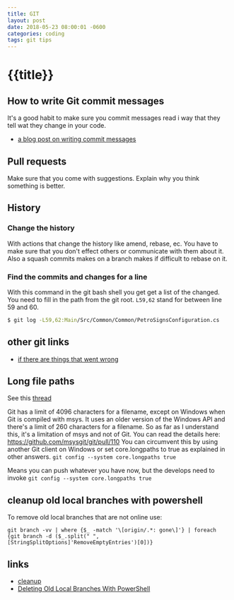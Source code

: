 ```yaml
---
title: GIT
layout: post
date: 2018-05-23 08:00:01 -0600
categories: coding
tags: git tips
---
```


# {{title}}

## How to write Git commit messages

It's a good habit to make sure you commit messages read i way that they tell wat they change in your code.

- [a blog post on writing commit messages](https://chris.beams.io/posts/git-commit/)

## Pull requests

Make sure that you come with suggestions.
Explain why you think something is better.

## History

### Change the history

With actions that change the history like amend, rebase, ec. You have to make sure that you don't effect others or communicate with them about it.
Also a squash commits makes on a branch makes if difficult to rebase on it.

### Find the commits and changes for a line

With this command in the git bash shell you get get a list of the changed. You need to fill in the path from the git root.
`L59,62` stand for between line 59 and 60.

```bash
$ git log -L59,62:Main/Src/Common/Common/PetroSignsConfiguration.cs
```

## other git links

- [if there are things that went wrong](http://ohshitgit.com/)

## Long file paths

See this [thread](https://stackoverflow.com/questions/22575662/filename-too-long-in-git-for-windows)

Git has a limit of 4096 characters for a filename, except on Windows when Git is compiled with msys. It uses an older version of the Windows API and there's a limit of 260 characters for a filename.
So as far as I understand this, it's a limitation of msys and not of Git. You can read the details here: https://github.com/msysgit/git/pull/110
You can circumvent this by using another Git client on Windows or set core.longpaths to true as explained in other answers.
`git config --system core.longpaths true`

Means you can push whatever you have now, but the develops need to invoke `git config --system core.longpaths true`

## cleanup old local branches with powershell

To remove old local branches that are not online use:

```git branch -vv | where {$_ -match '\[origin/.*: gone\]'} | foreach {git branch -d ($_.split(" ", [StringSplitOptions]'RemoveEmptyEntries')[0])}```


## links

- [cleanup](https://railsware.com/blog/git-housekeeping-tutorial-clean-up-outdated-branches-in-local-and-remote-repositories/)
- [Deleting Old Local Branches With PowerShell](https://dalehirt.wordpress.com/2017/11/20/git-tip-deleting-old-local-branches-with-powershell/)
